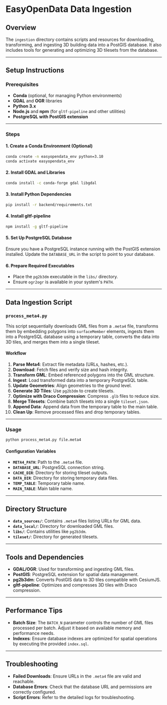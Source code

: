 # EasyOpenData Data Ingestion

## Overview

The `ingestion` directory contains scripts and resources for downloading, transforming, and ingesting 3D building data into a PostGIS database. It also includes tools for generating and optimizing 3D tilesets from the database.

---

## Setup Instructions

### Prerequisites

- **Conda** (optional, for managing Python environments)
- **GDAL** and **OGR** libraries
- **Python 3.x**
- **Node.js** and **npm** (for `gltf-pipeline` and other utilities)
- **PostgreSQL with PostGIS extension**

---

### Steps

#### 1. Create a Conda Environment (Optional)

```bash
conda create -n easyopendata_env python=3.10
conda activate easyopendata_env
```

#### 2. Install GDAL and Libraries

```bash
conda install -c conda-forge gdal libgdal
```

#### 3. Install Python Dependencies

```bash
pip install -r backend/requirements.txt
```

#### 4. Install gltf-pipeline

```bash
npm install -g gltf-pipeline
```

#### 5. Set Up PostgreSQL Database

Ensure you have a PostgreSQL instance running with the PostGIS extension installed. Update the `DATABASE_URL` in the script to point to your database.

#### 6. Prepare Required Executables

- Place the `pg2b3dm` executable in the `libs/` directory.
- Ensure `ogr2ogr` is available in your system's `PATH`.

---

## Data Ingestion Script

### `process_meta4.py`

This script sequentially downloads GML files from a `.meta4` file, transforms them by embedding polygons into `surfaceMember` elements, ingests them into a PostgreSQL database using a temporary table, converts the data into 3D tiles, and merges them into a single tileset.

#### Workflow

1. **Parse Meta4**: Extract file metadata (URLs, hashes, etc.).
2. **Download**: Fetch files and verify size and hash integrity.
3. **Transform GML**: Embed referenced polygons into the GML structure.
4. **Ingest**: Load transformed data into a temporary PostgreSQL table.
5. **Update Geometries**: Align geometries to the ground level.
6. **Generate 3D Tiles**: Use `pg2b3dm` to create tilesets.
7. **Optimize with Draco Compression**: Compress `.glb` files to reduce size.
8. **Merge Tilesets**: Combine batch tilesets into a single `tileset.json`.
9. **Append Data**: Append data from the temporary table to the main table.
10. **Clean Up**: Remove processed files and drop temporary tables.

---

### Usage

```bash
python process_meta4.py file.meta4
```

#### Configuration Variables

- **`META4_PATH`**: Path to the `.meta4` file.
- **`DATABASE_URL`**: PostgreSQL connection string.
- **`CACHE_DIR`**: Directory for storing tileset outputs.
- **`DATA_DIR`**: Directory for storing temporary data files.
- **`TEMP_TABLE`**: Temporary table name.
- **`MAIN_TABLE`**: Main table name.

---

## Directory Structure

- **`data_sources/`**: Contains `.meta4` files listing URLs for GML data.
- **`data_local/`**: Directory for downloaded GML files.
- **`libs/`**: Contains utilities like `pg2b3dm`.
- **`tileset/`**: Directory for generated tilesets.

---

## Tools and Dependencies

- **GDAL/OGR**: Used for transforming and ingesting GML files.
- **PostGIS**: PostgreSQL extension for spatial data management.
- **pg2b3dm**: Converts PostGIS data to 3D tiles compatible with CesiumJS.
- **gltf-pipeline**: Optimizes and compresses 3D tiles with Draco compression.

---

## Performance Tips

- **Batch Size**: The `BATCH_N` parameter controls the number of GML files processed per batch. Adjust it based on available memory and performance needs.
- **Indexes**: Ensure database indexes are optimized for spatial operations by executing the provided `index.sql`.

---

## Troubleshooting
 
- **Failed Downloads**: Ensure URLs in the `.meta4` file are valid and reachable.
- **Database Errors**: Check that the database URL and permissions are correctly configured.
- **Script Errors**: Refer to the detailed logs for troubleshooting.
